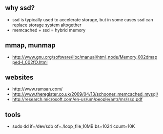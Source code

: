## why ssd?

+ ssd is typically used to accelerate storage, but in some cases ssd can replace storage system altogether
+ memcached + ssd = hybrid memory

## mmap, munmap

+ http://www.gnu.org/software/libc/manual/html_node/Memory_002dmapped-I_002fO.html

## websites

+ http://www.ramsan.com/
+ http://www.theregister.co.uk/2009/04/13/schooner_memcached_mysql/
+ http://research.microsoft.com/en-us/um/people/antr/ms/ssd.pdf

## tools

+ sudo dd if=/dev/sdb of=./loop_file_10MB bs=1024 count=10K
